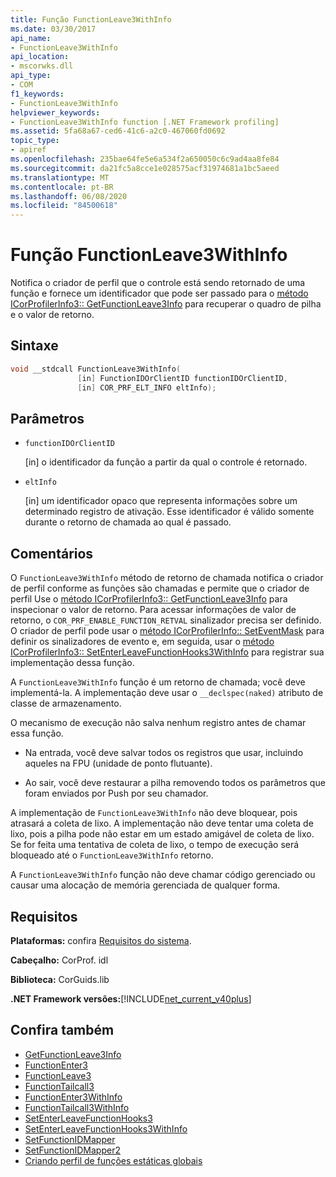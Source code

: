 ```yaml
---
title: Função FunctionLeave3WithInfo
ms.date: 03/30/2017
api_name:
- FunctionLeave3WithInfo
api_location:
- mscorwks.dll
api_type:
- COM
f1_keywords:
- FunctionLeave3WithInfo
helpviewer_keywords:
- FunctionLeave3WithInfo function [.NET Framework profiling]
ms.assetid: 5fa68a67-ced6-41c6-a2c0-467060fd0692
topic_type:
- apiref
ms.openlocfilehash: 235bae64fe5e6a534f2a650050c6c9ad4aa8fe84
ms.sourcegitcommit: da21fc5a8cce1e028575acf31974681a1bc5aeed
ms.translationtype: MT
ms.contentlocale: pt-BR
ms.lasthandoff: 06/08/2020
ms.locfileid: "84500618"
---
```

# <a name="functionleave3withinfo-function"></a>Função FunctionLeave3WithInfo
Notifica o criador de perfil que o controle está sendo retornado de uma função e fornece um identificador que pode ser passado para o [método ICorProfilerInfo3:: GetFunctionLeave3Info](icorprofilerinfo3-getfunctionleave3info-method.md) para recuperar o quadro de pilha e o valor de retorno.  
  
## <a name="syntax"></a>Sintaxe  
  
```cpp  
void __stdcall FunctionLeave3WithInfo(  
               [in] FunctionIDOrClientID functionIDOrClientID,  
               [in] COR_PRF_ELT_INFO eltInfo);  
```  
  
## <a name="parameters"></a>Parâmetros

- `functionIDOrClientID`

  \[in] o identificador da função a partir da qual o controle é retornado.

- `eltInfo`

  \[in] um identificador opaco que representa informações sobre um determinado registro de ativação. Esse identificador é válido somente durante o retorno de chamada ao qual é passado.

## <a name="remarks"></a>Comentários  
 O `FunctionLeave3WithInfo` método de retorno de chamada notifica o criador de perfil conforme as funções são chamadas e permite que o criador de perfil Use o [método ICorProfilerInfo3:: GetFunctionLeave3Info](icorprofilerinfo3-getfunctionleave3info-method.md) para inspecionar o valor de retorno. Para acessar informações de valor de retorno, o `COR_PRF_ENABLE_FUNCTION_RETVAL` sinalizador precisa ser definido. O criador de perfil pode usar o [método ICorProfilerInfo:: SetEventMask](icorprofilerinfo-seteventmask-method.md) para definir os sinalizadores de evento e, em seguida, usar o [método ICorProfilerInfo3:: SetEnterLeaveFunctionHooks3WithInfo](icorprofilerinfo3-setenterleavefunctionhooks3withinfo-method.md) para registrar sua implementação dessa função.  
  
 A `FunctionLeave3WithInfo` função é um retorno de chamada; você deve implementá-la. A implementação deve usar o `__declspec(naked)` atributo de classe de armazenamento.  
  
 O mecanismo de execução não salva nenhum registro antes de chamar essa função.  
  
- Na entrada, você deve salvar todos os registros que usar, incluindo aqueles na FPU (unidade de ponto flutuante).  
  
- Ao sair, você deve restaurar a pilha removendo todos os parâmetros que foram enviados por Push por seu chamador.  
  
 A implementação de `FunctionLeave3WithInfo` não deve bloquear, pois atrasará a coleta de lixo. A implementação não deve tentar uma coleta de lixo, pois a pilha pode não estar em um estado amigável de coleta de lixo. Se for feita uma tentativa de coleta de lixo, o tempo de execução será bloqueado até o `FunctionLeave3WithInfo` retorno.  
  
 A `FunctionLeave3WithInfo` função não deve chamar código gerenciado ou causar uma alocação de memória gerenciada de qualquer forma.  
  
## <a name="requirements"></a>Requisitos  
 **Plataformas:** confira [Requisitos do sistema](../../get-started/system-requirements.md).  
  
 **Cabeçalho:** CorProf. idl  
  
 **Biblioteca:** CorGuids.lib  
  
 **.NET Framework versões:**[!INCLUDE[net_current_v40plus](../../../../includes/net-current-v40plus-md.md)]  
  
## <a name="see-also"></a>Confira também

- [GetFunctionLeave3Info](icorprofilerinfo3-getfunctionleave3info-method.md)
- [FunctionEnter3](functionenter3-function.md)
- [FunctionLeave3](functionleave3-function.md)
- [FunctionTailcall3](functiontailcall3-function.md)
- [FunctionEnter3WithInfo](functionenter3withinfo-function.md)
- [FunctionTailcall3WithInfo](functiontailcall3withinfo-function.md)
- [SetEnterLeaveFunctionHooks3](icorprofilerinfo3-setenterleavefunctionhooks3-method.md)
- [SetEnterLeaveFunctionHooks3WithInfo](icorprofilerinfo3-setenterleavefunctionhooks3withinfo-method.md)
- [SetFunctionIDMapper](icorprofilerinfo-setfunctionidmapper-method.md)
- [SetFunctionIDMapper2](icorprofilerinfo3-setfunctionidmapper2-method.md)
- [Criando perfil de funções estáticas globais](profiling-global-static-functions.md)
